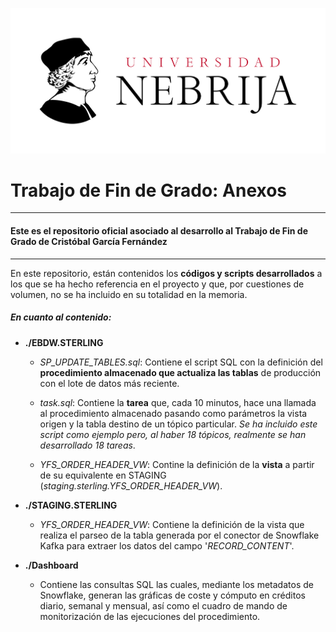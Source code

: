 ![logo](./images/logotipo-universidad-nebrija.jpg)

# Trabajo de Fin de Grado: Anexos
---

#### Este es el repositorio oficial asociado al desarrollo al Trabajo de Fin de Grado de Cristóbal García Fernández
---

En este repositorio, están contenidos los **códigos y scripts desarrollados** a los que se ha hecho referencia en el proyecto y que, por cuestiones de volumen, no se ha incluido en su totalidad en la memoria.

##### En cuanto al contenido:

- **./EBDW.STERLING**
    
    - *SP_UPDATE_TABLES.sql*: Contiene el script SQL con la definición del **procedimiento almacenado que actualiza las tablas** de producción con el lote de datos más reciente.

    - *task.sql*: Contiene la **tarea** que, cada 10 minutos, hace una llamada al procedimiento almacenado pasando como parámetros la vista origen y la tabla destino de un tópico particular. *Se ha incluido este script como ejemplo pero, al haber 18 tópicos, realmente se han desarrollado 18 tareas*.

    - *YFS_ORDER_HEADER_VW*: Contine la definición de la **vista** a partir de su equivalente en STAGING (*staging.sterling.YFS_ORDER_HEADER_VW*).

- **./STAGING.STERLING**

    - *YFS_ORDER_HEADER_VW*: Contiene la definición de la vista que realiza el parseo de la tabla generada por el conector de Snowflake Kafka para extraer los datos del campo '*RECORD_CONTENT*'.

- **./Dashboard**

    - Contiene las consultas SQL las cuales, mediante los metadatos de Snowflake, generan las gráficas de coste y cómputo en créditos diario, semanal y mensual, así como el cuadro de mando de monitorización de las ejecuciones del procedimiento.  
